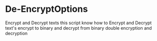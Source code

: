 # De-EncryptOptions
Encrypt and Decrypt texts
this script know how to Encrypt and Decrypt text's
encrypt to binary and decrypt from binary
double encryption and decryption

